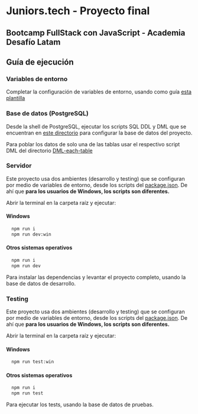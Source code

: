 # Juniors.tech - Proyecto final
## Bootcamp FullStack con JavaScript - Academia Desafío Latam

## Guía de ejecución

### Variables de entorno

Completar la configuración de variables de entorno, usando como guía [esta plantilla](./.env.example)

### Base de datos (PostgreSQL)

Desde la shell de PostgreSQL, ejecutar los scripts SQL DDL y DML que se encuentran en [este directorio](./src/database/) para configurar la base de datos del proyecto.

Para poblar los datos de solo una de las tablas usar el respectivo script DML del directorio [DML-each-table](./src/database/DML-each-table/)

### Servidor

Este proyecto usa dos ambientes (desarrollo y testing) que se configuran por medio de variables de entorno, desde los scripts del [package.json](./package.json). De ahí que **para los usuarios de Windows, los scripts son diferentes.**

Abrir la terminal en la carpeta raíz y ejecutar:

#### Windows
```bash
  npm run i
  npm run dev:win
```

#### Otros sistemas operativos
```bash
  npm run i
  npm run dev
```

Para instalar las dependencias y levantar el proyecto completo, usando la base de datos de desarrollo.

### Testing

Este proyecto usa dos ambientes (desarrollo y testing) que se configuran por medio de variables de entorno, desde los scripts del [package.json](./package.json). De ahí que **para los usuarios de Windows, los scripts son diferentes.**

Abrir la terminal en la carpeta raíz y ejecutar:

#### Windows

```bash
  npm run test:win
```

#### Otros sistemas operativos

```bash
  npm run i
  npm run test
```

Para ejecutar los tests, usando la base de datos de pruebas.
